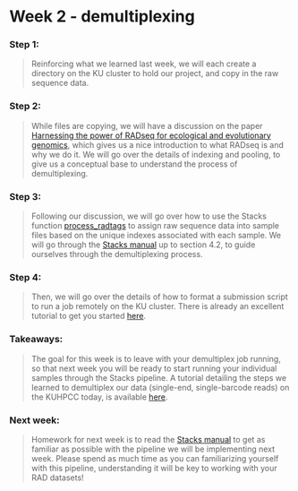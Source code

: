 # Week 2 - demultiplexing

### Step 1:
> Reinforcing what we learned last week, we will each create a directory on the KU cluster to hold our project, and copy in the raw sequence data.

### Step 2:
> While files are copying, we will have a discussion on the paper [Harnessing the power of RADseq for ecological and evolutionary genomics](https://github.com/DevonDeRaad/Fall.2022.RAD.workshop/blob/main/key.reading/nrg.2015.28.pdf), which gives us a nice introduction to what RADseq is and why we do it. We will go over the details of indexing and pooling, to give us a conceptual base to understand the process of demultiplexing.

### Step 3:
> Following our discussion, we will go over how to use the Stacks function [process_radtags](https://catchenlab.life.illinois.edu/stacks/comp/process_radtags.php) to assign raw sequence data into sample files based on the unique indexes associated with each sample. We will go through the [Stacks manual](https://catchenlab.life.illinois.edu/stacks/manual/) up to section 4.2, to guide ourselves through the demultiplexing process.

### Step 4:
> Then, we will go over the details of how to format a submission script to run a job remotely on the KU cluster. There is already an excellent tutorial to get you started [here](https://crc.ku.edu/hpc/how-to#script).

### Takeaways:
> The goal for this week is to leave with your demultiplex job running, so that next week you will be ready to start running your individual samples through the Stacks pipeline. A tutorial detailing the steps we learned to demultiplex our data (single-end, single-barcode reads) on the KUHPCC today, is available [here]().

### Next week:
> Homework for next week is to read the [Stacks manual](https://catchenlab.life.illinois.edu/stacks/manual/) to get as familiar as possible with the pipeline we will be implementing next week. Please spend as much time as you can familiarizing yourself with this pipeline, understanding it will be key to working with your RAD datasets!
